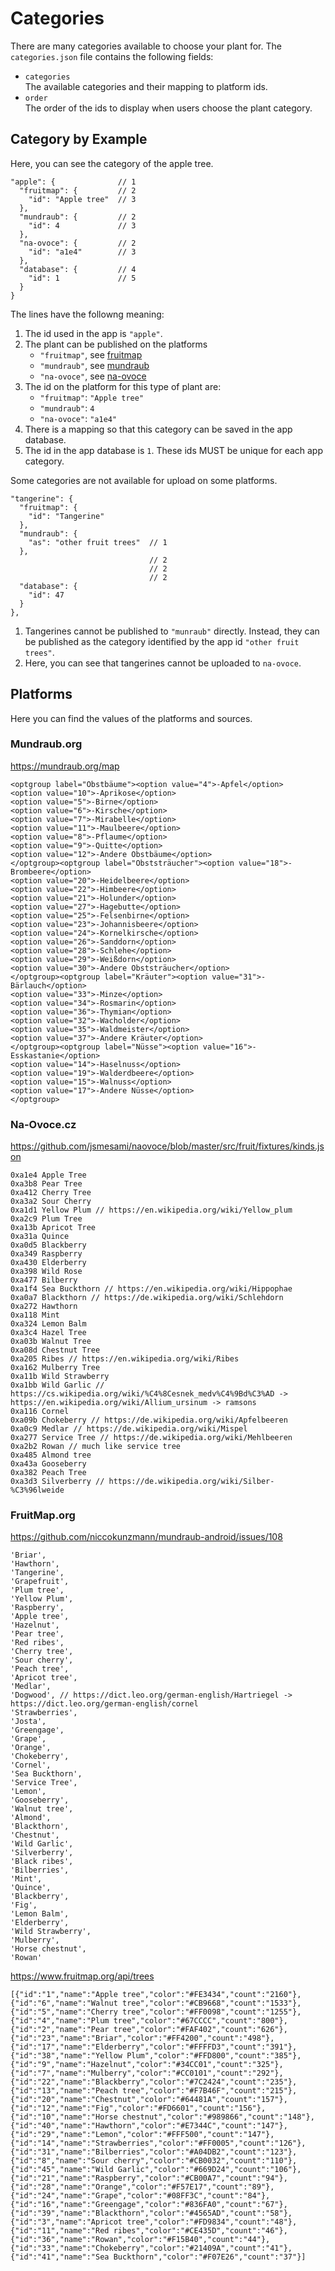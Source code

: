 # Categories

There are many categories available to choose your plant for.
The `categories.json` file contains the following fields:
- `categories`  
    The available categories and their mapping to platform ids.
- `order`  
    The order of the ids to display when users choose the plant category.
    
## Category by Example

Here, you can see the category of the apple tree.

    "apple": {              // 1
      "fruitmap": {         // 2
        "id": "Apple tree"  // 3
      },
      "mundraub": {         // 2
        "id": 4             // 3
      },
      "na-ovoce": {         // 2
        "id": "a1e4"        // 3
      },
      "database": {         // 4
        "id": 1             // 5
      }
    }

The lines have the followng meaning:

1. The id used in the app is `"apple"`.
2. The plant can be published on the platforms
    - `"fruitmap"`, see [fruitmap]
    - `"mundraub"`, see [mundraub]
    - `"na-ovoce"`, see [na-ovoce]
3. The id on the platform for this type of plant are:
    - `"fruitmap"`: `"Apple tree"`
    - `"mundraub"`: `4`
    - `"na-ovoce"`: `"a1e4"`
4. There is a mapping so that this category can be saved in the app database.
5. The id in the app database is `1`.
    These ids MUST be unique for each app category.

Some categories are not available for upload on some platforms.

    "tangerine": {
      "fruitmap": {
        "id": "Tangerine"
      },
      "mundraub": {
        "as": "other fruit trees"  // 1
      },
                                   // 2
                                   // 2
                                   // 2
      "database": {
        "id": 47
      }
    },

1. Tangerines cannot be published to `"munraub"` directly.
    Instead, they can be published as the category identified by
    the app id `"other fruit trees"`.
2. Here, you can see that tangerines cannot be uploaded to `na-ovoce`.


## Platforms

Here you can find the values of the platforms and sources.

### Mundraub.org
[mundraub]: #mundraub-org

https://mundraub.org/map

    <optgroup label="Obstbäume"><option value="4">-Apfel</option>
    <option value="10">-Aprikose</option>
    <option value="5">-Birne</option>
    <option value="6">-Kirsche</option>
    <option value="7">-Mirabelle</option>
    <option value="11">-Maulbeere</option>
    <option value="8">-Pflaume</option>
    <option value="9">-Quitte</option>
    <option value="12">-Andere Obstbäume</option>
    </optgroup><optgroup label="Obststräucher"><option value="18">-Brombeere</option>
    <option value="20">-Heidelbeere</option>
    <option value="22">-Himbeere</option>
    <option value="21">-Holunder</option>
    <option value="27">-Hagebutte</option>
    <option value="25">-Felsenbirne</option>
    <option value="23">-Johannisbeere</option>
    <option value="24">-Kornelkirsche</option>
    <option value="26">-Sanddorn</option>
    <option value="28">-Schlehe</option>
    <option value="29">-Weißdorn</option>
    <option value="30">-Andere Obststräucher</option>
    </optgroup><optgroup label="Kräuter"><option value="31">-Bärlauch</option>
    <option value="33">-Minze</option>
    <option value="34">-Rosmarin</option>
    <option value="36">-Thymian</option>
    <option value="32">-Wacholder</option>
    <option value="35">-Waldmeister</option>
    <option value="37">-Andere Kräuter</option>
    </optgroup><optgroup label="Nüsse"><option value="16">-Esskastanie</option>
    <option value="14">-Haselnuss</option>
    <option value="19">-Walderdbeere</option>
    <option value="15">-Walnuss</option>
    <option value="17">-Andere Nüsse</option>
    </optgroup>


### Na-Ovoce.cz
[na-ovoce]: #na-ovoce-cz

https://github.com/jsmesami/naovoce/blob/master/src/fruit/fixtures/kinds.json

    0xa1e4 Apple Tree
    0xa3b8 Pear Tree
    0xa412 Cherry Tree
    0xa3a2 Sour Cherry
    0xa1d1 Yellow Plum // https://en.wikipedia.org/wiki/Yellow_plum
    0xa2c9 Plum Tree
    0xa13b Apricot Tree
    0xa31a Quince
    0xa0d5 Blackberry
    0xa349 Raspberry
    0xa430 Elderberry
    0xa398 Wild Rose
    0xa477 Bilberry
    0xa1f4 Sea Buckthorn // https://en.wikipedia.org/wiki/Hippophae
    0xa0a7 Blackthorn // https://de.wikipedia.org/wiki/Schlehdorn
    0xa272 Hawthorn
    0xa118 Mint
    0xa324 Lemon Balm
    0xa3c4 Hazel Tree
    0xa03b Walnut Tree
    0xa08d Chestnut Tree
    0xa205 Ribes // https://en.wikipedia.org/wiki/Ribes
    0xa162 Mulberry Tree
    0xa11b Wild Strawberry
    0xa1bb Wild Garlic // https://cs.wikipedia.org/wiki/%C4%8Cesnek_medv%C4%9Bd%C3%AD -> https://en.wikipedia.org/wiki/Allium_ursinum -> ramsons
    0xa116 Cornel
    0xa09b Chokeberry // https://de.wikipedia.org/wiki/Apfelbeeren
    0xa0c9 Medlar // https://de.wikipedia.org/wiki/Mispel
    0xa277 Service Tree // https://de.wikipedia.org/wiki/Mehlbeeren
    0xa2b2 Rowan // much like service tree
    0xa485 Almond tree
    0xa43a Gooseberry
    0xa382 Peach Tree
    0xa3d3 Silverberry // https://de.wikipedia.org/wiki/Silber-%C3%96lweide

### FruitMap.org
[fruitmap]: #fruitmap-org

https://github.com/niccokunzmann/mundraub-android/issues/108

    'Briar',
    'Hawthorn',
    'Tangerine',
    'Grapefruit',
    'Plum tree',
    'Yellow Plum',
    'Raspberry',
    'Apple tree',
    'Hazelnut',
    'Pear tree',
    'Red ribes',
    'Cherry tree',
    'Sour cherry',
    'Peach tree',
    'Apricot tree',
    'Medlar',
    'Dogwood', // https://dict.leo.org/german-english/Hartriegel -> https://dict.leo.org/german-english/cornel
    'Strawberries',
    'Josta',
    'Greengage',
    'Grape',
    'Orange',
    'Chokeberry',
    'Cornel',
    'Sea Buckthorn',
    'Service Tree',
    'Lemon',
    'Gooseberry',
    'Walnut tree',
    'Almond',
    'Blackthorn',
    'Chestnut',
    'Wild Garlic',
    'Silverberry',
    'Black ribes',
    'Bilberries',
    'Mint',
    'Quince',
    'Blackberry',
    'Fig',
    'Lemon Balm',
    'Elderberry',
    'Wild Strawberry',
    'Mulberry',
    'Horse chestnut',
    'Rowan'

https://www.fruitmap.org/api/trees

    [{"id":"1","name":"Apple tree","color":"#FE3434","count":"2160"},
    {"id":"6","name":"Walnut tree","color":"#CB9668","count":"1533"},
    {"id":"5","name":"Cherry tree","color":"#FF0098","count":"1255"},
    {"id":"4","name":"Plum tree","color":"#67CCCC","count":"800"},
    {"id":"2","name":"Pear tree","color":"#FAF402","count":"626"},
    {"id":"23","name":"Briar","color":"#FF4200","count":"498"},
    {"id":"17","name":"Elderberry","color":"#FFFFD3","count":"391"},
    {"id":"38","name":"Yellow Plum","color":"#FFD800","count":"385"},
    {"id":"9","name":"Hazelnut","color":"#34CC01","count":"325"},
    {"id":"7","name":"Mulberry","color":"#CC0101","count":"292"},
    {"id":"22","name":"Blackberry","color":"#7C2424","count":"235"},
    {"id":"13","name":"Peach tree","color":"#F7B46F","count":"215"},
    {"id":"20","name":"Chestnut","color":"#64481A","count":"157"},
    {"id":"12","name":"Fig","color":"#FD6601","count":"156"},
    {"id":"10","name":"Horse chestnut","color":"#989866","count":"148"},
    {"id":"40","name":"Hawthorn","color":"#E7344C","count":"147"},
    {"id":"29","name":"Lemon","color":"#FFF500","count":"147"},
    {"id":"14","name":"Strawberries","color":"#FF0005","count":"126"},
    {"id":"31","name":"Bilberries","color":"#A04DB2","count":"123"},
    {"id":"8","name":"Sour cherry","color":"#CB0032","count":"110"},
    {"id":"45","name":"Wild Garlic","color":"#669D24","count":"106"},
    {"id":"21","name":"Raspberry","color":"#CB00A7","count":"94"},
    {"id":"28","name":"Orange","color":"#F57E17","count":"89"},
    {"id":"24","name":"Grape","color":"#08FF3C","count":"84"},
    {"id":"16","name":"Greengage","color":"#836FA0","count":"67"},
    {"id":"39","name":"Blackthorn","color":"#4565AD","count":"58"},
    {"id":"3","name":"Apricot tree","color":"#FD9834","count":"48"},
    {"id":"11","name":"Red ribes","color":"#CE435D","count":"46"},
    {"id":"36","name":"Rowan","color":"#F15B40","count":"44"},
    {"id":"33","name":"Chokeberry","color":"#21409A","count":"41"},
    {"id":"41","name":"Sea Buckthorn","color":"#F07E26","count":"37"}]